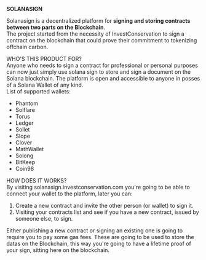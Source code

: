 **SOLANASIGN**

Solanasign is a decentralized platform for <b>signing and storing contracts between two parts on the Blockchain</b>.<br>
The project started from the necessity of InvestConservation to sign a contract on the blockchain that could prove their commitment to tokenizing offchain carbon.

WHO'S THIS PRODUCT FOR?<br>
Anyone who needs to sign a contract for professional or personal purposes can now just simply use solana sign to store and sign a document on the Solana blockchain. The platform is open and accessible to anyone in posses of a Solana Wallet of any kind.<br>
List of supported wallets:

<ul><li>Phantom</li>
<li>Solflare</li>
<li>Torus</li>
<li>Ledger</li>
<li>Sollet</li>
<li>Slope</li>
<li>Clover</li>
<li>MathWallet</li>
<li>Solong</li>
<li>BitKeep</li>
<li>Coin98</li>
</ul>

HOW DOES IT WORKS?<br>
By visiting solanasign.investconservation.com you're going to be able to connect your wallet to the platform, later you can:
<ol>
<li>Create a new contract and invite the other person (or wallet) to sign it.</li>
<li>Visiting your contracts list and see if you have a new contract, issued by someone else, to sign.</li>
</ol>

Either publishing a new contract or signing an existing one is going to require you to pay some gas fees. These are going to be used to store the datas on the Blockchain, this way you're going to have a lifetime proof of your sign, sitting here on the blockchain.